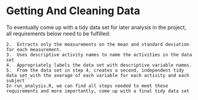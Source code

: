 # Getting And Cleaning Data

To eventually come up with a tidy data set for later analysis in the project, all requirements below need to be fulfilled:
```1.	Merges the training and the test sets to create one data set.
2.	Extracts only the measurements on the mean and standard deviation for each measurement.
3.	Uses descriptive activity names to name the activities in the data set
4.	Appropriately labels the data set with descriptive variable names.
5.	From the data set in step 4, creates a second, independent tidy data set with the average of each variable for each activity and each subject```
In run_analysis.R, we can find all steps needed to meet these requirements and more importantly, come up with a final tidy data set
